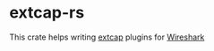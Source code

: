 # extcap-rs

This crate helps writing [extcap][wireshark-extcap] plugins for [Wireshark][wireshark]

[wireshark]: https://www.wireshark.org/
[wireshark-extcap]: https://www.wireshark.org/docs/man-pages/extcap.html
